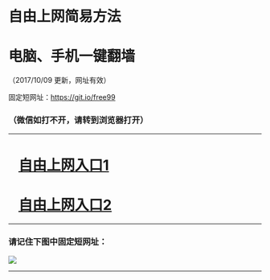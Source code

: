 ﻿# 自由上网简易方法

# 电脑、手机一键翻墙

（2017/10/09 更新，网址有效）

固定短网址：https://git.io/free99

### （微信如打不开，请转到浏览器打开）


***





# &nbsp;&nbsp; <a href="http://ft1716821699.fwq-tz-1001.info/fwqtz01.html?t=10090013374 " target="_blank">自由上网入口1</a>
# &nbsp;&nbsp; <a href="http://ft2938827740.fwq-tz-1002.info/fwqtz02.html?t=100900117060 " target="_blank">自由上网入口2</a>
***

### 请记住下图中固定短网址：

<img src="https://s3-us-west-2.amazonaws.com/fwq-1001/yjfq-20170905okok.png" /> 


***

